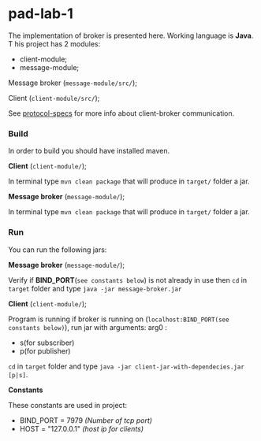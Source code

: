 # pad-lab-1


The implementation of broker is presented here. Working language is **Java**. 
T
his project has 2 modules:
- client-module;
- message-module;

Message broker (`message-module/src/`);

Client (`client-module/src/`);

See [protocol-specs](https://github.com/jackcucu/pad-lab-1/blob/master/docs/protocol-specs.md) for more info about client-broker communication.

### Build

In order to build you should have installed maven.

**Client** (`client-module/`);

In terminal type `mvn clean package` that will produce in `target/` folder a jar.

**Message broker** (`message-module/`);

In terminal type `mvn clean package` that will produce in `target/` folder a jar.

### Run

You can run the following jars:

**Message broker** (`message-module/`);

Verify if **BIND_PORT**(`see constants below`) is not already in use then
`cd` in `target` folder and type `java -jar message-broker.jar`

**Client** (`client-module/`);

Program is running if broker is running on (`localhost:BIND_PORT(see constants below)`), run jar with arguments:
arg0 : 
- s(for subscriber)
- p(for publisher)

`cd` in `target` folder and type `java -jar client-jar-with-dependecies.jar [p|s]`.

**Constants**

These constants are used in project:
- BIND_PORT = 7979 *(Number of tcp port)*
- HOST = "127.0.0.1" *(host ip for clients)*
